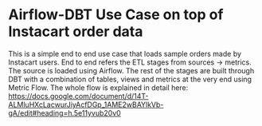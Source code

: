 # Airflow-DBT Use Case on top of Instacart order data

This is a simple end to end use case that loads sample orders made by Instacart users. End to end refers the ETL stages from sources -> metrics. The source is loaded using Airflow. The rest of the stages are built through DBT with a combination of tables, views and metrics at the very end using Metric Flow. The whole flow is explained in detail here: https://docs.google.com/document/d/14T-ALMluHXcLacwurJiyAcfDGp_1AME2wBAYlkVb-gA/edit#heading=h.5e11yvub20v0
